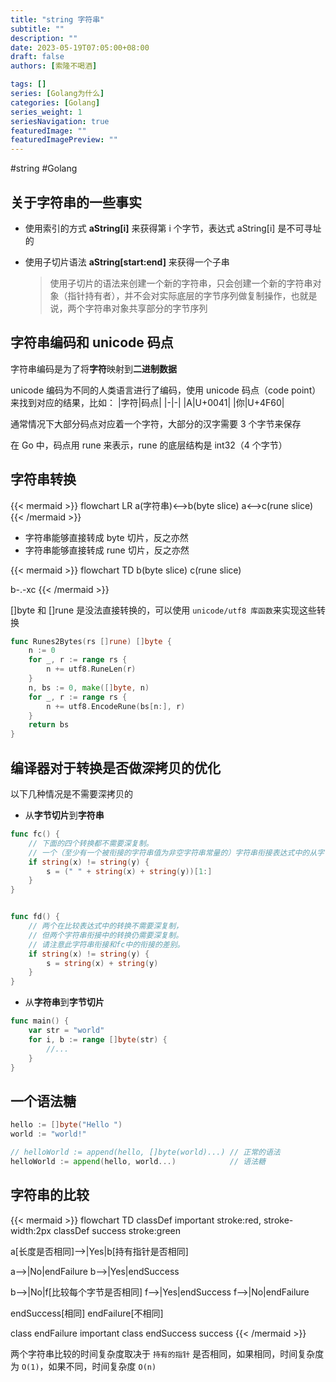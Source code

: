 ```yaml
---
title: "string 字符串"
subtitle: ""
description: ""
date: 2023-05-19T07:05:00+08:00
draft: false
authors: [索隆不喝酒]

tags: []
series: [Golang为什么]
categories: [Golang]
series_weight: 1
seriesNavigation: true
featuredImage: ""
featuredImagePreview: ""
---
```

<!--more-->
#string #Golang 

## 关于字符串的一些事实

- 使用索引的方式 **aString[i]** 来获得第 i 个字节，表达式 aString[i] 是不可寻址的
- 使用子切片语法 **aString[start:end]** 来获得一个子串

	> 使用子切片的语法来创建一个新的字符串，只会创建一个新的字符串对象（指针持有者），并不会对实际底层的字节序列做复制操作，也就是说，两个字符串对象共享部分的字节序列


## 字符串编码和 unicode 码点

字符串编码是为了将**字符**映射到**二进制数据**

unicode 编码为不同的人类语言进行了编码，使用 unicode 码点（code point）来找到对应的结果，比如：
|字符|码点|
|-|-|
|A|U+0041|
|你|U+4F60|

通常情况下大部分码点对应着一个字符，大部分的汉字需要 3 个字节来保存

在 Go 中，码点用 rune 来表示，rune 的底层结构是 int32（4 个字节）

## 字符串转换

{{< mermaid >}}
flowchart LR
a(字符串)<-->b(byte slice)
a<-->c(rune slice)
{{< /mermaid >}}

- 字符串能够直接转成 byte 切片，反之亦然
- 字符串能够直接转成 rune 切片，反之亦然

{{< mermaid >}}
flowchart TD
b(byte slice)
c(rune slice)

b-.-xc
{{< /mermaid >}}

[]byte 和 []rune 是没法直接转换的，可以使用 `unicode/utf8 库函数`来实现这些转换
```go
func Runes2Bytes(rs []rune) []byte {
	n := 0
	for _, r := range rs {
		n += utf8.RuneLen(r)
	}
	n, bs := 0, make([]byte, n)
	for _, r := range rs {
		n += utf8.EncodeRune(bs[n:], r)
	}
	return bs
}
```

## 编译器对于转换是否做深拷贝的优化

以下几种情况是不需要深拷贝的

- 从**字节切片**到**字符串**
```go {hl_lines=[5,14]}
func fc() {
	// 下面的四个转换都不需要深复制。
	// 一个（至少有一个被衔接的字符串值为非空字符串常量的）字符串衔接表达式中的从字节切片到字符串的转换不需要深拷贝
	if string(x) != string(y) {
		s = (" " + string(x) + string(y))[1:]
	}
}


func fd() {
	// 两个在比较表达式中的转换不需要深复制，
	// 但两个字符串衔接中的转换仍需要深复制。
	// 请注意此字符串衔接和fc中的衔接的差别。
	if string(x) != string(y) {
		s = string(x) + string(y)
	}
}

```

- 从**字符串**到**字节切片**
```go {hl_lines=[3]}
func main() {
	var str = "world"
	for i, b := range []byte(str) {
		//...
	}
}
```

## 一个语法糖
```go
hello := []byte("Hello ")
world := "world!"

// helloWorld := append(hello, []byte(world)...) // 正常的语法
helloWorld := append(hello, world...)            // 语法糖
```

## 字符串的比较

{{< mermaid >}}
flowchart TD
classDef important stroke:red, stroke-width:2px
classDef success stroke:green

a[长度是否相同]-->|Yes|b[持有指针是否相同]

a-->|No|endFailure
b-->|Yes|endSuccess

b-->|No|f[比较每个字节是否相同]
f-->|Yes|endSuccess
f-->|No|endFailure


endSuccess[相同]
endFailure[不相同]

class endFailure important
class endSuccess success
{{< /mermaid >}}

两个字符串比较的时间复杂度取决于 `持有的指针` 是否相同，如果相同，时间复杂度为 `O(1)`，如果不同，时间复杂度 `O(n)`


